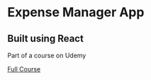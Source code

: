 # Expense Manager App

## Built using React

Part of a course on Udemy

[Full Course](https://www.udemy.com/course/react-the-complete-guide-incl-redux/)
